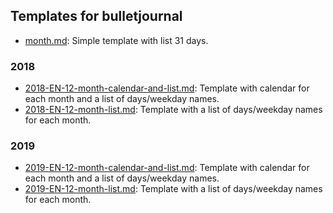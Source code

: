 ## Templates for bulletjournal

* [month.md](month.md): Simple template with list 31 days.

### 2018
* [2018-EN-12-month-calendar-and-list.md](2019-EN-12-month-calendar-and-list.md): Template with calendar for each month and a list of days/weekday names.
* [2018-EN-12-month-list.md](2019-EN-12-month-list.md): Template with a list of days/weekday names for each month.

### 2019
* [2019-EN-12-month-calendar-and-list.md](2019-EN-12-month-calendar-and-list.md): Template with calendar for each month and a list of days/weekday names.
* [2019-EN-12-month-list.md](2019-EN-12-month-list.md): Template with a list of days/weekday names for each month.
